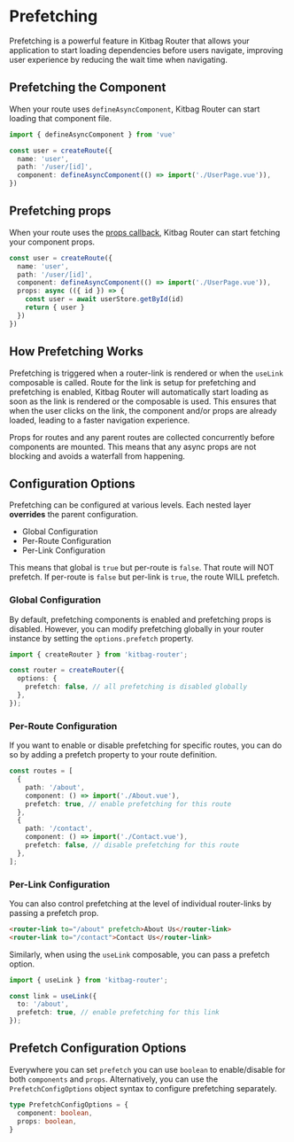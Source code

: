 # Prefetching

Prefetching is a powerful feature in Kitbag Router that allows your application to start loading dependencies before users navigate, improving user experience by reducing the wait time when navigating. 

## Prefetching the Component

When your route uses `defineAsyncComponent`, Kitbag Router can start loading that component file.

```ts
import { defineAsyncComponent } from 'vue'

const user = createRoute({
  name: 'user',
  path: '/user/[id]',
  component: defineAsyncComponent(() => import('./UserPage.vue')),
})
```

## Prefetching props

When your route uses the [props callback](/core-concepts/component-props), Kitbag Router can start fetching your component props.

```ts
const user = createRoute({
  name: 'user',
  path: '/user/[id]',
  component: defineAsyncComponent(() => import('./UserPage.vue')),
  props: async (({ id }) => {
    const user = await userStore.getById(id)
    return { user }
  })
})
```

## How Prefetching Works

Prefetching is triggered when a router-link is rendered or when the `useLink` composable is called. Route for the link is setup for prefetching and prefetching is enabled, Kitbag Router will automatically start loading as soon as the link is rendered or the composable is used. This ensures that when the user clicks on the link, the component and/or props are already loaded, leading to a faster navigation experience.

Props for routes and any parent routes are collected concurrently before components are mounted. This means that any async props are not blocking and avoids a waterfall from happening.

## Configuration Options

Prefetching can be configured at various levels. Each nested layer **overrides** the parent configuration.

- Global Configuration
- Per-Route Configuration
- Per-Link Configuration

This means that global is `true` but per-route is `false`. That route will NOT prefetch. If per-route is `false` but per-link is `true`, the route WILL prefetch.

### Global Configuration

By default, prefetching components is enabled and prefetching props is disabled. However, you can modify prefetching globally in your router instance by setting the `options.prefetch` property.

```ts
import { createRouter } from 'kitbag-router';

const router = createRouter({
  options: {
    prefetch: false, // all prefetching is disabled globally
  },
});
```

### Per-Route Configuration

If you want to enable or disable prefetching for specific routes, you can do so by adding a prefetch property to your route definition.

```ts
const routes = [
  {
    path: '/about',
    component: () => import('./About.vue'),
    prefetch: true, // enable prefetching for this route
  },
  {
    path: '/contact',
    component: () => import('./Contact.vue'),
    prefetch: false, // disable prefetching for this route
  },
];
```

### Per-Link Configuration

You can also control prefetching at the level of individual router-links by passing a prefetch prop.

```html
<router-link to="/about" prefetch>About Us</router-link>
<router-link to="/contact">Contact Us</router-link>
```

Similarly, when using the `useLink` composable, you can pass a prefetch option.

```ts
import { useLink } from 'kitbag-router';

const link = useLink({
  to: '/about',
  prefetch: true, // enable prefetching for this link
});
```

## Prefetch Configuration Options

Everywhere you can set `prefetch` you can use `boolean` to enable/disable for both `components` and `props`. Alternatively, you can use the `PrefetchConfigOptions` object syntax to configure prefetching separately.

```ts
type PrefetchConfigOptions = {
  component: boolean,
  props: boolean,
}
```
